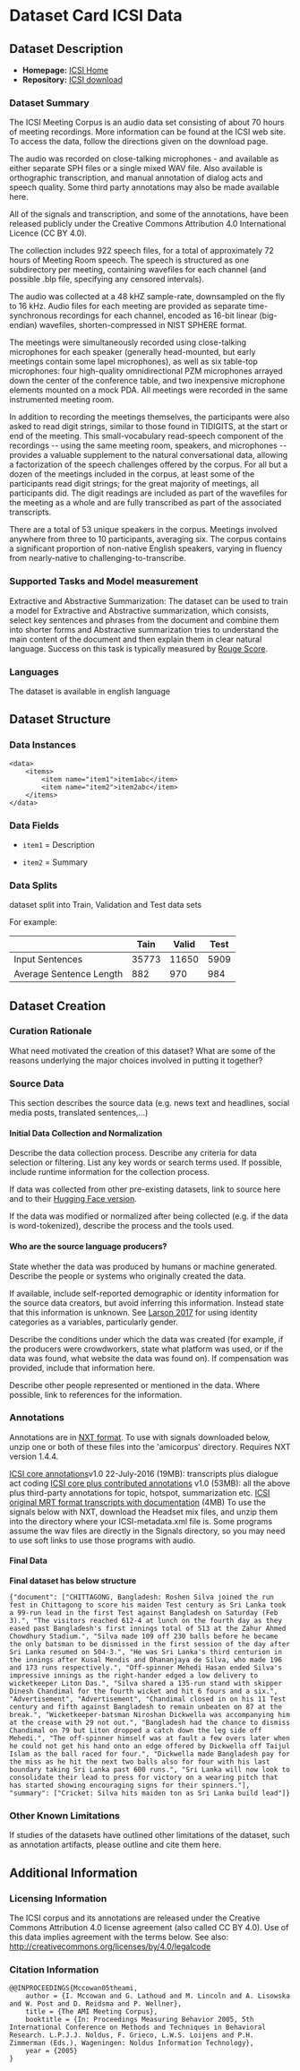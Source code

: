 # Dataset Card ICSI Data

## Dataset Description

- **Homepage:** [ICSI Home](http://www1.icsi.berkeley.edu/Speech/mr/)
- **Repository:** [ICSI download](https://groups.inf.ed.ac.uk/ami/icsi/download/)


### Dataset Summary

The ICSI Meeting Corpus is an audio data set consisting of about 70 hours of meeting recordings. More information can be found at the ICSI web site. To access the data, follow the directions given on the download page.

The audio was recorded on close-talking microphones - and available as either separate SPH files or a single mixed WAV file. Also available is orthographic transcription, and manual annotation of dialog acts and speech quality. Some third party annotations may also be made available here.

All of the signals and transcription, and some of the annotations, have been released publicly under the Creative Commons Attribution 4.0 International Licence (CC BY 4.0).

The collection includes 922 speech files, for a total of approximately 72 hours of Meeting Room speech. The speech is structured as one subdirectory per meeting, containing wavefiles for each channel (and possible .blp file, specifying any censored intervals).

The audio was collected at a 48 kHZ sample-rate, downsampled on the fly to 16 kHz. Audio files for each meeting are provided as separate time-synchronous recordings for each channel, encoded as 16-bit linear (big-endian) wavefiles, shorten-compressed in NIST SPHERE format.

The meetings were simultaneously recorded using close-talking microphones for each speaker (generally head-mounted, but early meetings contain some lapel microphones), as well as six table-top microphones: four high-quality omnidirectional PZM microphones arrayed down the center of the conference table, and two inexpensive microphone elements mounted on a mock PDA. All meetings were recorded in the same instrumented meeting room.

In addition to recording the meetings themselves, the participants were also asked to read digit strings, similar to those found in TIDIGITS, at the start or end of the meeting. This small-vocabulary read-speech component of the recordings -- using the same meeting room, speakers, and microphones -- provides a valuable supplement to the natural conversational data, allowing a factorization of the speech challenges offered by the corpus. For all but a dozen of the meetings included in the corpus, at least some of the participants read digit strings; for the great majority of meetings, all participants did. The digit readings are included as part of the wavefiles for the meeting as a whole and are fully transcribed as part of the associated transcripts.

There are a total of 53 unique speakers in the corpus. Meetings involved anywhere from three to 10 participants, averaging six. The corpus contains a significant proportion of non-native English speakers, varying in fluency from nearly-native to challenging-to-transcribe.

### Supported Tasks and Model measurement

Extractive and Abstractive Summarization: The dataset can be used to train a model for Extractive and Abstractive summarization, which consists, select key sentences and phrases from the document and combine them into shorter forms and Abstractive summarization tries to understand the main content of the document and then explain them in clear natural language. Success on this task is typically measured by [Rouge Score](https://en.wikipedia.org/wiki/ROUGE_(metric)).


### Languages

The dataset is available in english language

## Dataset Structure

### Data Instances


```
<data>
    <items>
        <item name="item1">item1abc</item>
        <item name="item2">item2abc</item>
    </items>
</data>
```



### Data Fields

- `item1` = Description

- `item2` = Summary

### Data Splits
dataset split into Train, Validation and Test data sets

  For example:


|                            | Tain   | Valid | Test |
| -----                      | ------ | ----- | ---- |
| Input Sentences            |  35773      |  11650     |  5909    |
| Average Sentence Length    |    882    |    970   |  984    |

## Dataset Creation

### Curation Rationale

What need motivated the creation of this dataset? What are some of the reasons underlying the major choices involved in putting it together?

### Source Data

This section describes the source data (e.g. news text and headlines, social media posts, translated sentences,...)

#### Initial Data Collection and Normalization

Describe the data collection process. Describe any criteria for data selection or filtering. List any key words or search terms used. If possible, include runtime information for the collection process.

If data was collected from other pre-existing datasets, link to source here and to their [Hugging Face version](https://huggingface.co/datasets/dataset_name).

If the data was modified or normalized after being collected (e.g. if the data is word-tokenized), describe the process and the tools used.

#### Who are the source language producers?

State whether the data was produced by humans or machine generated. Describe the people or systems who originally created the data.

If available, include self-reported demographic or identity information for the source data creators, but avoid inferring this information. Instead state that this information is unknown. See [Larson 2017](https://www.aclweb.org/anthology/W17-1601.pdf) for using identity categories as a variables, particularly gender.

Describe the conditions under which the data was created (for example, if the producers were crowdworkers, state what platform was used, or if the data was found, what website the data was found on). If compensation was provided, include that information here.

Describe other people represented or mentioned in the data. Where possible, link to references for the information.

### Annotations

Annotations are in [NXT format](http://groups.inf.ed.ac.uk/nxt/). To use with signals downloaded below, unzip one or both of these files into the 'amicorpus' directory. Requires NXT version 1.4.4.

[ICSI core annotations](http://groups.inf.ed.ac.uk/ami/ICSICorpusAnnotations/ICSI_core_NXT.zip)v1.0 22-July-2016 (19MB): transcripts plus dialogue act coding
[ICSI core plus contributed annotations](http://groups.inf.ed.ac.uk/ami/ICSICorpusAnnotations/ICSI_plus_NXT.zip) v1.0 (53MB): all the above plus third-party annotations for topic, hotspot, summarization etc.
[ICSI original MRT format transcripts with documentation](http://groups.inf.ed.ac.uk/ami/ICSICorpusAnnotations/ICSI_plus_NXT.zip) (4MB)
To use the signals below with NXT, download the Headset mix files, and unzip them into the directory where your ICSI-metadata.xml file is. Some programs assume the wav files are directly in the Signals directory, so you may need to use soft links to use those programs with audio.

#### Final Data

**Final dataset has below structure**
```
{"document": ["CHITTAGONG, Bangladesh: Roshen Silva joined the run fest in Chittagong to score his maiden Test century as Sri Lanka took a 99-run lead in the first Test against Bangladesh on Saturday (Feb 3).", "The visitors reached 612-4 at lunch on the fourth day as they eased past Bangladesh's first innings total of 513 at the Zahur Ahmed Chowdhury Stadium.", "Silva made 109 off 230 balls before he became the only batsman to be dismissed in the first session of the day after Sri Lanka resumed on 504-3.", "He was Sri Lanka's third centurion in the innings after Kusal Mendis and Dhananjaya de Silva, who made 196 and 173 runs respectively.", "Off-spinner Mehedi Hasan ended Silva's impressive innings as the right-hander edged a low delivery to wicketkeeper Liton Das.", "Silva shared a 135-run stand with skipper Dinesh Chandimal for the fourth wicket and hit 6 fours and a six.", "Advertisement", "Advertisement", "Chandimal closed in on his 11 Test century and fifth against Bangladesh to remain unbeaten on 87 at the break.", "Wicketkeeper-batsman Niroshan Dickwella was accompanying him at the crease with 29 not out.", "Bangladesh had the chance to dismiss Chandimal on 79 but Liton dropped a catch down the leg side off Mehedi.", "The off-spinner himself was at fault a few overs later when he could not get his hand onto an edge offered by Dickwella off Taijul Islam as the ball raced for four.", "Dickwella made Bangladesh pay for the miss as he hit the next two balls also for four with his last boundary taking Sri Lanka past 600 runs.", "Sri Lanka will now look to consolidate their lead to press for victory on a wearing pitch that has started showing encouraging signs for their spinners."], "summary": ["Cricket: Silva hits maiden ton as Sri Lanka build lead"]}
```

### Other Known Limitations

If studies of the datasets have outlined other limitations of the dataset, such as annotation artifacts, please outline and cite them here.

## Additional Information

### Licensing Information

The ICSI corpus and its annotations are released under the Creative
Commons Attribution 4.0 license agreement (also called CC BY 4.0).
Use of this data implies agreement with the terms below. See also:
http://creativecommons.org/licenses/by/4.0/legalcode

### Citation Information
```
@@INPROCEEDINGS{Mccowan05theami,
    author = {I. Mccowan and G. Lathoud and M. Lincoln and A. Lisowska and W. Post and D. Reidsma and P. Wellner},
    title = {The AMI Meeting Corpus},
    booktitle = {In: Proceedings Measuring Behavior 2005, 5th International Conference on Methods and Techniques in Behavioral Research. L.P.J.J. Noldus, F. Grieco, L.W.S. Loijens and P.H. Zimmerman (Eds.), Wageningen: Noldus Information Technology},
    year = {2005}
}
```